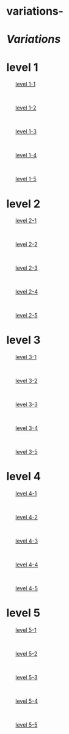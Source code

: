 # variations-
<!DOCTYPE html>
<html lang="en">
    <head>
        <meta charset="UTF-8">
        <link rel="stylesheet" href="level .css">
       <title><em>Variations</em></title>
       <h1><em>Variations</em></h1>
       <p><h1>level 1</h1></p>
       <ul>
        <p><a href="1-1.index.html">level 1-1</a></p>&nbsp;&nbsp;&nbsp;&nbsp;&nbsp;&nbsp;
        <p><a href="1-2.index.html">level 1-2</a></p>&nbsp;&nbsp;&nbsp;&nbsp;&nbsp;&nbsp;
        <p><a href="1-3.index.html">level 1-3</a></p>&nbsp;&nbsp;&nbsp;&nbsp;&nbsp;&nbsp;
        <p><a href="1-1.index.html">level 1-4</a></p>&nbsp;&nbsp;&nbsp;&nbsp;&nbsp;&nbsp;
        <p><a href="1-1.index.html">level 1-5</a></p>
    </ul>
    <p><h1>level 2</h1></p>
    <ul>
     <p><a href="2-1.index.html">level 2-1</a></p>&nbsp;&nbsp;&nbsp;&nbsp;&nbsp;&nbsp;
     <p><a href="2-2.index.html">level 2-2</a></p>&nbsp;&nbsp;&nbsp;&nbsp;&nbsp;&nbsp;
     <p><a href="2-3.index.html">level 2-3</a></p>&nbsp;&nbsp;&nbsp;&nbsp;&nbsp;&nbsp;
     <p><a href="2-4.index.html">level 2-4</a></p>&nbsp;&nbsp;&nbsp;&nbsp;&nbsp;&nbsp;
     <p><a href="2-5.index.html">level 2-5</a></p>
 </ul>
 <p><h1>level 3</h1></p>
 <ul>
  <p><a href="3-1.index.html">level 3-1</a></p>&nbsp;&nbsp;&nbsp;&nbsp;&nbsp;&nbsp;
  <p><a href="3-2.index.html">level 3-2</a></p>&nbsp;&nbsp;&nbsp;&nbsp;&nbsp;&nbsp;
  <p><a href="3-3.index.html">level 3-3</a></p>&nbsp;&nbsp;&nbsp;&nbsp;&nbsp;&nbsp;
  <p><a href="3-4.index.html">level 3-4</a></p>&nbsp;&nbsp;&nbsp;&nbsp;&nbsp;&nbsp;
  <p><a href="3-5.index.html">level 3-5</a></p>
</ul>
<p><h1>level 4</h1></p>
<ul>
 <p><a href="4-1.index.html">level 4-1</a></p>&nbsp;&nbsp;&nbsp;&nbsp;&nbsp;&nbsp;
 <p><a href="4-2.index.html">level 4-2</a></p>&nbsp;&nbsp;&nbsp;&nbsp;&nbsp;&nbsp;
 <p><a href="4-3.index.html">level 4-3</a></p>&nbsp;&nbsp;&nbsp;&nbsp;&nbsp;&nbsp;
 <p><a href="4-4.index.html">level 4-4</a></p>&nbsp;&nbsp;&nbsp;&nbsp;&nbsp;&nbsp;
 <p><a href="4-5.index.html">level 4-5</a></p>
</ul>
<p><h1>level 5</h1></p>
<ul>
 <p><a href="5-1.index.html">level 5-1</a></p>&nbsp;&nbsp;&nbsp;&nbsp;&nbsp;&nbsp;
 <p><a href="5-2.index.html">level 5-2</a></p>&nbsp;&nbsp;&nbsp;&nbsp;&nbsp;&nbsp;
 <p><a href="5-3.index.html">level 5-3</a></p>&nbsp;&nbsp;&nbsp;&nbsp;&nbsp;&nbsp;
 <p><a href="5-4.index.html">level 5-4</a></p>&nbsp;&nbsp;&nbsp;&nbsp;&nbsp;&nbsp;
 <p><a href="5-5.index.html">level 5-5</a></p>
</ul>

</html>
